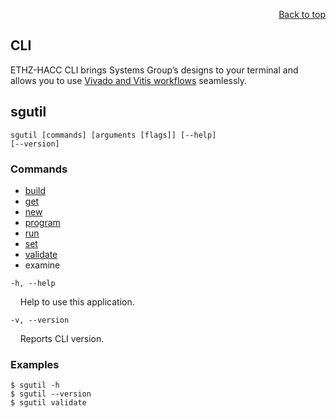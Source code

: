 <div id="readme" class="Box-body readme blob js-code-block-container">
<article class="markdown-body entry-content p-3 p-md-6" itemprop="text">
<p align="right">
<a href="https://github.com/fpgasystems/hacc#--heterogenous-accelerated-compute-cluster">Back to top</a>
</p>

# CLI
ETHZ-HACC CLI brings Systems Group’s designs to your terminal and allows you to use [Vivado and Vitis workflows](../docs/vocabulary.md#vivado-and-vitis-workflows) seamlessly.

## sgutil
<code>sgutil [commands] [arguments [flags]] [--help] [--version]</code>

### Commands

* [build](./docs/sgutil-build.md#sgutil-build)
* [get](./docs/sgutil-get.md#sgutil-get)
* [new](./docs/sgutil-new.md#sgutil-new)
* [program](./docs/sgutil-program.md#sgutil-program)
* [run](./docs/sgutil-run.md#sgutil-run)
* [set](./docs/sgutil-set.md#sgutil-set)
* [validate](./docs/sgutil-validate.md#sg-validate)
* examine <!-- this shows the sgutil_list we generate on welcome_msg -->


<!-- ### Options -->
<code>-h, --help</code>
<p>
&nbsp; &nbsp; Help to use this application.
</p>

<code>-v, --version</code>
<p>
  &nbsp; &nbsp; Reports CLI version.
</p>

### Examples
```
$ sgutil -h
$ sgutil --version
$ sgutil validate
```